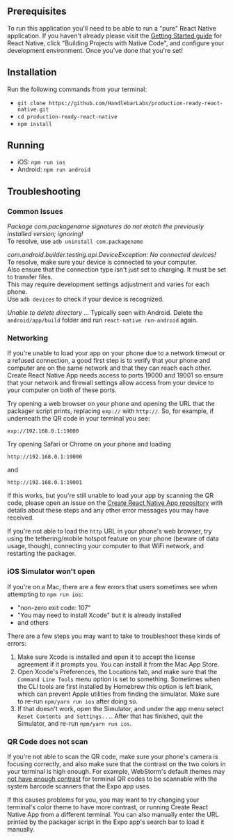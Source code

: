 ## Prerequisites

To run this application you'll need to be able to run a "pure" React Native application. If you haven't already please visit the [Getting Started guide](https://facebook.github.io/react-native/docs/getting-started.html) for React Native, click "Building Projects with Native Code", and configure your development environment. Once you've done that you're set!

## Installation

Run the following commands from your terminal:

* `git clone https://github.com/HandlebarLabs/production-ready-react-native.git`
* `cd production-ready-react-native`
* `npm install`

## Running

* iOS: `npm run ios`
* Android: `npm run android`

## Troubleshooting

### Common Issues

_Package com.packagename signatures do not match the previously installed version; ignoring!_  
To resolve, use `adb uninstall com.packagename`

_com.android.builder.testing.api.DeviceException: No connected devices!_  
To resolve, make sure your device is connected to your computer.  
Also ensure that the connection type isn't just set to charging. It must be set to transfer files.  
This may require development settings adjustment and varies for each phone.  
Use `adb devices` to check if your device is recognized.

_Unable to delete directory ..._
Typically seen with Android. Delete the `android/app/build` folder and run `react-native run-android` again.

### Networking

If you're unable to load your app on your phone due to a network timeout or a refused connection, a good first step is to verify that your phone and computer are on the same network and that they can reach each other. Create React Native App needs access to ports 19000 and 19001 so ensure that your network and firewall settings allow access from your device to your computer on both of these ports.

Try opening a web browser on your phone and opening the URL that the packager script prints, replacing `exp://` with `http://`. So, for example, if underneath the QR code in your terminal you see:

```
exp://192.168.0.1:19000
```

Try opening Safari or Chrome on your phone and loading

```
http://192.168.0.1:19000
```

and

```
http://192.168.0.1:19001
```

If this works, but you're still unable to load your app by scanning the QR code, please open an issue on the [Create React Native App repository](https://github.com/react-community/create-react-native-app) with details about these steps and any other error messages you may have received.

If you're not able to load the `http` URL in your phone's web browser, try using the tethering/mobile hotspot feature on your phone (beware of data usage, though), connecting your computer to that WiFi network, and restarting the packager.

### iOS Simulator won't open

If you're on a Mac, there are a few errors that users sometimes see when attempting to `npm run ios`:

* "non-zero exit code: 107"
* "You may need to install Xcode" but it is already installed
* and others

There are a few steps you may want to take to troubleshoot these kinds of errors:

1. Make sure Xcode is installed and open it to accept the license agreement if it prompts you. You can install it from the Mac App Store.
2. Open Xcode's Preferences, the Locations tab, and make sure that the `Command Line Tools` menu option is set to something. Sometimes when the CLI tools are first installed by Homebrew this option is left blank, which can prevent Apple utilities from finding the simulator. Make sure to re-run `npm/yarn run ios` after doing so.
3. If that doesn't work, open the Simulator, and under the app menu select `Reset Contents and Settings...`. After that has finished, quit the Simulator, and re-run `npm/yarn run ios`.

### QR Code does not scan

If you're not able to scan the QR code, make sure your phone's camera is focusing correctly, and also make sure that the contrast on the two colors in your terminal is high enough. For example, WebStorm's default themes may [not have enough contrast](https://github.com/react-community/create-react-native-app/issues/49) for terminal QR codes to be scannable with the system barcode scanners that the Expo app uses.

If this causes problems for you, you may want to try changing your terminal's color theme to have more contrast, or running Create React Native App from a different terminal. You can also manually enter the URL printed by the packager script in the Expo app's search bar to load it manually.
